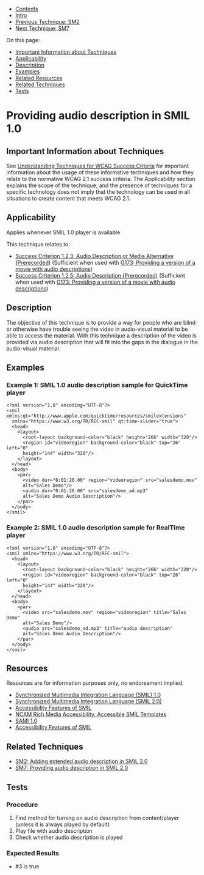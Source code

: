-   [Contents](https://www.w3.org/WAI/WCAG21/Techniques/#techniques "Table of Contents")
-   [Intro](https://www.w3.org/WAI/WCAG21/Techniques/#introduction "Introduction to Techniques")
-   [Previous Technique: SM2](SM2)
-   [Next Technique: SM7](SM7)

On this page:

-   [Important Information about Techniques](#important-information)
-   [Applicability](#applicability)
-   [Description](#description)
-   [Examples](#examples)
-   [Related Resources](#resources)
-   [Related Techniques](#related)
-   [Tests](#tests)

Providing audio description in SMIL 1.0
=======================================

Important Information about Techniques
--------------------------------------

See [Understanding Techniques for WCAG Success Criteria](https://www.w3.org/WAI/WCAG21/Understanding/understanding-techniques) for important information about the usage of these informative techniques and how they relate to the normative WCAG 2.1 success criteria. The Applicability section explains the scope of the technique, and the presence of techniques for a specific technology does not imply that the technology can be used in all situations to create content that meets WCAG 2.1.

Applicability
-------------

Applies whenever SMIL 1.0 player is available

This technique relates to:

-   [Success Criterion 1.2.3: Audio Description or Media Alternative (Prerecorded)](https://www.w3.org/WAI/WCAG21/Understanding/audio-description-or-media-alternative-prerecorded) (Sufficient when used with [G173: Providing a version of a movie with audio descriptions](../general/G173))
-   [Success Criterion 1.2.5: Audio Description (Prerecorded)](https://www.w3.org/WAI/WCAG21/Understanding/audio-description-prerecorded) (Sufficient when used with [G173: Providing a version of a movie with audio descriptions](../general/G173))

Description
-----------

The objective of this technique is to provide a way for people who are blind or otherwise have trouble seeing the video in audio-visual material to be able to access the material. With this technique a description of the video is provided via audio description that will fit into the gaps in the dialogue in the audio-visual material.

Examples
--------

### Example 1: SMIL 1.0 audio description sample for QuickTime player

       
    <?xml version="1.0" encoding="UTF-8"?>
    <smil xmlns:qt="http://www.apple.com/quicktime/resources/smilextensions" 
      xmlns="https://www.w3.org/TR/REC-smil" qt:time-slider="true">
      <head>
        <layout>
          <root-layout background-color="black" height="266" width="320"/>
          <region id="videoregion" background-color="black" top="26" left="0" 
          height="144" width="320"/>
        </layout>
      </head>
      <body>
        <par>
          <video dur="0:01:20.00" region="videoregion" src="salesdemo.mov" 
          alt="Sales Demo"/>
          <audio dur="0:01:20.00" src="salesdemo_ad.mp3" 
          alt="Sales Demo Audio Description"/>
        </par>
      </body>
    </smil> 

### Example 2: SMIL 1.0 audio description sample for RealTime player

     
    <?xml version="1.0" encoding="UTF-8"?>
    <smil xmlns="https://www.w3.org/TR/REC-smil">
      <head>
        <layout>
          <root-layout background-color="black" height="266" width="320"/>
          <region id="videoregion" background-color="black" top="26" left="0" 
          height="144" width="320"/>
        </layout>
      </head>
      <body>
        <par>
          <video src="salesdemo.mov" region="videoregion" title="Sales Demo" 
          alt="Sales Demo"/>
          <audio src="salesdemo_ad.mp3" title="audio description" 
          alt="Sales Demo Audio Description"/>
        </par>
      </body>
    </smil>

Resources
---------

Resources are for information purposes only, no endorsement implied.

-   [Synchronized Multimedia Integration Language (SMIL) 1.0](https://www.w3.org/TR/REC-smil/)
-   [Synchronized Multimedia Integration Language (SMIL 2.0)](https://www.w3.org/TR/SMIL/)
-   [Accessibility Features of SMIL](https://www.w3.org/TR/SMIL-access/)
-   [NCAM Rich Media Accessibility, Accessible SMIL Templates](http://ncam.wgbh.org/invent_build/web_multimedia/accessible-digital-media-guide/guideline-h-multimedia#techH12)
-   [SAMI 1.0](https://msdn.microsoft.com/en-us/library/ms971327.aspx)
-   [Accessibility Features of SMIL](https://www.w3.org/TR/SMIL-access/)

Related Techniques
------------------

-   [SM2: Adding extended audio description in SMIL 2.0](https://www.w3.org/WAI/WCAG21/Techniques/smil/SM2)
-   [SM7: Providing audio description in SMIL 2.0](https://www.w3.org/WAI/WCAG21/Techniques/smil/SM7)

Tests
-----

### Procedure

1.  Find method for turning on audio description from content/player (unless it is always played by default)
2.  Play file with audio description
3.  Check whether audio description is played

### Expected Results

-   \#3 is true
